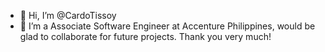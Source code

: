 - 👋 Hi, I’m @CardoTissoy
- 🌱 I’m a Associate Software Engineer at Accenture Philippines, would be glad to collaborate for future projects. Thank you very much!

<!---
CardoTissoy/CardoTissoy is a ✨ special ✨ repository because its `README.md` (this file) appears on your GitHub profile.
You can click the Preview link to take a look at your changes.
--->
